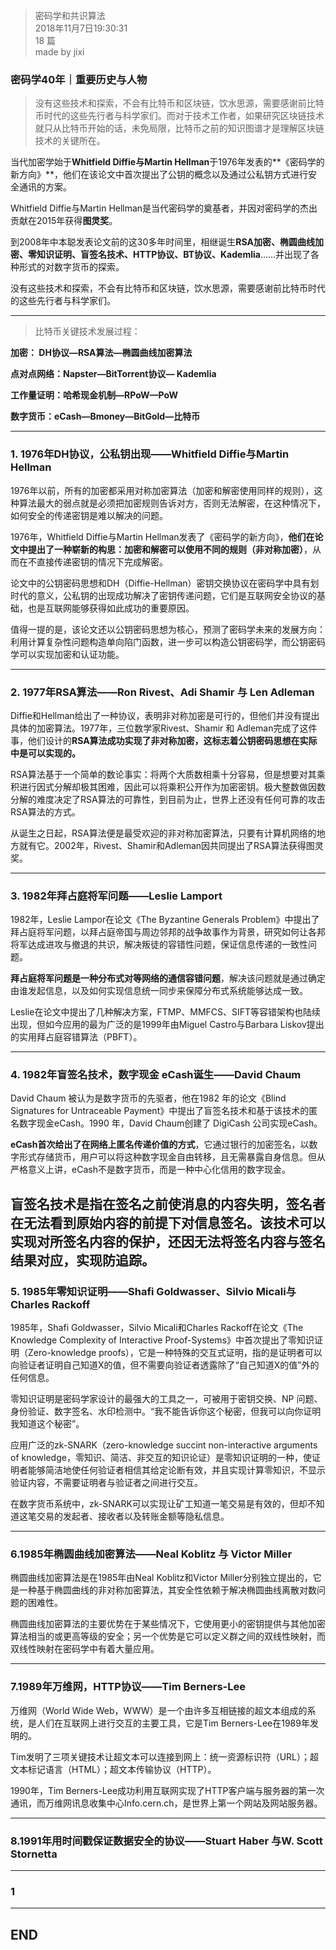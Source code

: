 > 密码学和共识算法  
> 2018年11月7日19:30:31       
> 18 篇  
>made by jixi

### 密码学40年｜重要历史与人物
>没有这些技术和探索，不会有比特币和区块链，饮水思源，需要感谢前比特币时代的这些先行者与科学家们。而对于技术工作者，如果研究区块链技术就只从比特币开始的话，未免局限，比特币之前的知识图谱才是理解区块链技术的关键所在。

当代加密学始于**Whitfield Diffie与Martin Hellman**于1976年发表的**《密码学的新方向》**，他们在该论文中首次提出了公钥的概念以及通过公私钥方式进行安全通讯的方案。


Whitfield Diffie与Martin Hellman是当代密码学的奠基者，并因对密码学的杰出贡献在2015年获得**图灵奖**。


到2008年中本聪发表论文前的这30多年时间里，相继诞生**RSA加密、椭圆曲线加密、零知识证明、盲签名技术、HTTP协议、BT协议、Kademlia**……并出现了各种形式的对数字货币的探索。

没有这些技术和探索，不会有比特币和区块链，饮水思源，需要感谢前比特币时代的这些先行者与科学家们。
 
----------
>比特币关键技术发展过程：  



**加密： DH协议—RSA算法—椭圆曲线加密算法**  

**点对点网络：Napster—BitTorrent协议— Kademlia**  

**工作量证明：哈希现金机制—RPoW—PoW**  

**数字货币：eCash—Bmoney—BitGold—比特币**  


----------


### 1. 1976年DH协议，公私钥出现——Whitfield Diffie与Martin Hellman

1976年以前，所有的加密都采用对称加密算法（加密和解密使用同样的规则），这种算法最大的弱点就是必须把加密规则告诉对方，否则无法解密，在这种情况下，如何安全的传递密钥是难以解决的问题。  

1976年，Whitfield Diffie与Martin Hellman发表了《密码学的新方向》，**他们在论文中提出了一种崭新的构思：加密和解密可以使用不同的规则（非对称加密）**，从而在不直接传递密钥的情况下完成解密。  

论文中的公钥密码思想和DH（Diffie-Hellman）密钥交换协议在密码学中具有划时代的意义，公私钥的出现成功解决了密钥传递问题，它们是互联网安全协议的基础，也是互联网能够获得如此成功的重要原因。  

值得一提的是，该论文还以公钥密码思想为核心，预测了密码学未来的发展方向：利用计算复杂性问题构造单向陷门函数，进一步可以构造公钥密码学，而公钥密码学可以实现加密和认证功能。  

----------

### 2. 1977年RSA算法——Ron Rivest、Adi Shamir 与 Len Adleman
Diffie和Hellman给出了一种协议，表明非对称加密是可行的，但他们并没有提出具体的加密算法。1977年，三位数学家Rivest、Shamir 和 Adleman完成了这件事，他们设计的**RSA算法成功实现了非对称加密，这标志着公钥密码思想在实际中是可以实现的。**  



RSA算法基于一个简单的数论事实：将两个大质数相乘十分容易，但是想要对其乘积进行因式分解却极其困难，因此可以将乘积公开作为加密密钥。极大整数做因数分解的难度决定了RSA算法的可靠性，到目前为止，世界上还没有任何可靠的攻击RSA算法的方式。  



从诞生之日起，RSA算法便是最受欢迎的非对称加密算法，只要有计算机网络的地方就有它。2002年，Rivest、Shamir和Adleman因共同提出了RSA算法获得图灵奖。  


----------

### 3. 1982年拜占庭将军问题——Leslie Lamport
1982年，Leslie Lampor在论文《The Byzantine Generals Problem》中提出了拜占庭将军问题，以拜占庭帝国与周边邻邦的战争故事作为背景，研究如何让各邦将军达成进攻与撤退的共识，解决叛徒的容错性问题，保证信息传递的一致性问题。



**拜占庭将军问题是一种分布式对等网络的通信容错问题**，解决该问题就是通过确定由谁发起信息，以及如何实现信息统一同步来保障分布式系统能够达成一致。



Leslie在论文中提出了几种解决方案，FTMP、MMFCS、SIFT等容错架构也陆续出现，但如今应用的最为广泛的是1999年由Miguel Castro与Barbara Liskov提出的实用拜占庭容错算法（PBFT）。

----------

### 4. 1982年盲签名技术，数字现金 eCash诞生——David Chaum

David Chaum 被认为是数字货币的先驱者，他在1982 年的论文《Blind Signatures for Untraceable Payment》中提出了盲签名技术和基于该技术的匿名数字现金eCash。1990 年，David Chaum创建了 DigiCash 公司实现eCash。



**eCash首次给出了在网络上匿名传递价值的方式**，它通过银行的加密签名，以数字形式存储货币，用户可以将这种数字现金自由转移，且无需暴露自身信息。但从严格意义上讲，eCash不是数字货币，而是一种中心化信用的数字现金。



盲签名技术是指在签名之前使消息的内容失明，签名者在无法看到原始内容的前提下对信息签名。该技术可以实现对所签名内容的保护，还因无法将签名内容与签名结果对应，实现防追踪。
----------

### 5. 1985年零知识证明——Shafi Goldwasser、Silvio Micali与Charles Rackoff
1985年，Shafi Goldwasser，Silvio Micali和Charles Rackoff在论文《The Knowledge Complexity of Interactive Proof-Systems》中首次提出了零知识证明（Zero-knowledge proofs），它是一种特殊的交互式证明，指的是证明者可以向验证者证明自己知道X的值，但不需要向验证者透露除了“自己知道X的值”外的任何信息。



零知识证明是密码学家设计的最强大的工具之一，可被用于密钥交换、NP 问题、身份验证、数字签名、水印检测中。“我不能告诉你这个秘密，但我可以向你证明我知道这个秘密”。



应用广泛的zk-SNARK（zero-knowledge succint non-interactive arguments of knowledge，零知识、简洁、非交互的知识论证）是零知识证明的一种，使证明者能够简洁地使任何验证者相信其给定论断有效，并且实现计算零知识，不显示验证内容，不需要证明者与验证者之间进行交互。



在数字货币系统中，zk-SNARK可以实现让矿工知道一笔交易是有效的，但却不知道这笔交易的发起者、接收者以及转账金额等隐私信息。


----------
### 6.1985年椭圆曲线加密算法——Neal Koblitz 与 Victor Miller
椭圆曲线加密算法是在1985年由Neal Koblitz和Victor Miller分别独立提出的，它是一种基于椭圆曲线的非对称加密算法，其安全性依赖于解决椭圆曲线离散对数问题的困难性。


椭圆曲线加密算法的主要优势在于某些情况下，它使用更小的密钥提供与其他加密算法相当的或更高等级的安全；另一个优势是它可以定义群之间的双线性映射，而双线性映射在密码学中有着大量应用。

----------
### 7.1989年万维网，HTTP协议——Tim Berners-Lee
万维网（World Wide Web，WWW）是一个由许多互相链接的超文本组成的系统，是人们在互联网上进行交互的主要工具，它是Tim Berners-Lee在1989年发明的。



Tim发明了三项关键技术让超文本可以连接到网上：统一资源标识符（URL）；超文本标记语言（HTML）；超文本传输协议（HTTP）。



1990年，Tim Berners-Lee成功利用互联网实现了HTTP客户端与服务器的第一次通讯，而万维网讯息收集中心Info.cern.ch，是世界上第一个网站及网站服务器。





----------
### 8.1991年用时间戳保证数据安全的协议——Stuart Haber 与W. Scott Stornetta


----------
### 1


----------


## END

